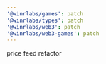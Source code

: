 ```yaml
---
'@winrlabs/games': patch
'@winrlabs/types': patch
'@winrlabs/web3': patch
'@winrlabs/web3-games': patch
---
```


price feed refactor
